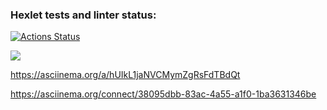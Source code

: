 ### Hexlet tests and linter status:
[![Actions Status](https://github.com/GerusPH/frontend-project-44/workflows/hexlet-check/badge.svg)](https://github.com/GerusPH/frontend-project-44/actions)

<a href="https://codeclimate.com/github/GerusPH/frontend-project-44/maintainability"><img src="https://api.codeclimate.com/v1/badges/34b830e532a0df4f782e/maintainability" /></a>

https://asciinema.org/a/hUIkL1jaNVCMymZgRsFdTBdQt

https://asciinema.org/connect/38095dbb-83ac-4a55-a1f0-1ba3631346be